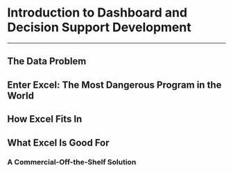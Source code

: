 # Introduction to Dashboard and Decision Support Development
------
## The Data Problem

## Enter Excel: The Most Dangerous Program in the World

## How Excel Fits In

## What Excel Is Good For
### A Commercial-Off-the-Shelf Solution
